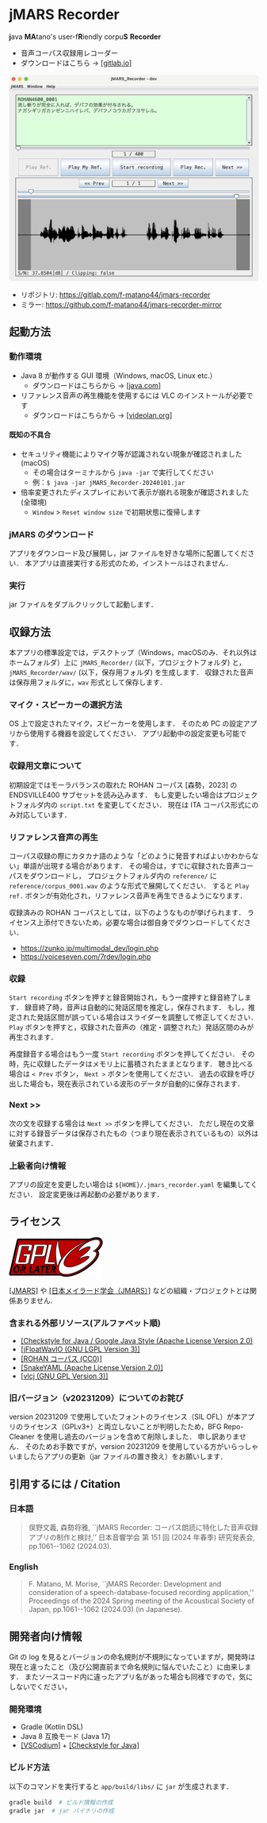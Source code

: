# jMARS Recorder

**j**ava **MA**tano's user\-f**R**iendly corpu**S** **Recorder**

* 音声コーパス収録用レコーダー
* ダウンロードはこちら → [\[gitlab.io\]](https://jmars-recorder-f-matano44-c1b89be0a6cc184def2f5c56a8ae3f5241af6.gitlab.io/jMARS_Recorder-latest.zip)

![screenshot](doc/imgs/screenshot.png)

* リポジトリ: https://gitlab.com/f-matano44/jmars-recorder
* ミラー: https://github.com/f-matano44/jmars-recorder-mirror


## 起動方法

### 動作環境
* Java 8 が動作する GUI 環境（Windows, macOS, Linux etc.）
    * ダウンロードはこちらから → [\[java.com\]](https://www.java.com/ja/)
* リファレンス音声の再生機能を使用するには VLC のインストールが必要です
    * ダウンロードはこちらから → [\[videolan.org\]](https://www.videolan.org/vlc/index.ja.html)


#### 既知の不具合
* セキュリティ機能によりマイク等が認識されない現象が確認されました \(macOS\)
    * その場合はターミナルから `java -jar` で実行してください
    * 例：`$ java -jar jMARS_Recorder-20240101.jar`
* 倍率変更されたディスプレイにおいて表示が崩れる現象が確認されました \(全環境\)
    * `Window` \> `Reset window size` で初期状態に復帰します


### jMARS のダウンロード
アプリをダウンロード及び展開し，jar ファイルを好きな場所に配置してください．
本アプリは直接実行する形式のため，インストールはされません．


### 実行
jar ファイルをダブルクリックして起動します．


## 収録方法
本アプリの標準設定では，デスクトップ（Windows，macOSのみ．それ以外はホームフォルダ）上に
`jMARS_Recorder/` \(以下，プロジェクトフォルダ\) と，
`jMARS_Recorder/wav/` \(以下，保存用フォルダ\) を生成します．
収録された音声は保存用フォルダに，`wav` 形式として保存します．


### マイク・スピーカーの選択方法
OS 上で設定されたマイク，スピーカーを使用します．
そのため PC の設定アプリから使用する機器を設定してください．
アプリ起動中の設定変更も可能です．


### 収録用文章について
初期設定ではモーラバランスの取れた ROHAN コーパス \[森勢，2023\] の ENDSVILLE400 サブセットを読み込みます．
もし変更したい場合はプロジェクトフォルダ内の `script.txt` を変更してください．
現在は ITA コーパス形式にのみ対応しています．


### リファレンス音声の再生
コーパス収録の際にカタカナ語のような「どのように発音すればよいかわからない」単語が出現する場合があります．
その場合は，すでに収録された音声コーパスをダウンロードし，
プロジェクトフォルダ内の `reference/` に `reference/corpus_0001.wav` のような形式で展開してください．
すると `Play ref.` ボタンが有効化され，リファレンス音声を再生できるようになります．

収録済みの ROHAN コーパスとしては，以下のようなものが挙げられます．
ライセンス上添付できないため，必要な場合は御自身でダウンロードしてください．

* https://zunko.jp/multimodal_dev/login.php
* https://voiceseven.com/7rdev/login.php


### 収録
`Start recording` ボタンを押すと録音開始され，もう一度押すと録音終了します．
録音終了時，音声は自動的に発話区間を推定し，保存されます．
もし，推定された発話区間が誤っている場合はスライダーを調整して修正してください．
`Play` ボタンを押すと，収録された音声の（推定・調整された）発話区間のみが再生されます．

再度録音する場合はもう一度 `Start recording` ボタンを押してください．
その時，先に収録したデータはメモリ上に蓄積されたままとなります．
聴き比べる場合は `< Prev` ボタン， `Next >` ボタンを使用してください．
過去の収録を呼び出した場合も，現在表示されている波形のデータが自動的に保存されます．


### Next >>
次の文を収録する場合は `Next >>` ボタンを押してください．
ただし現在の文章に対する録音データは保存されたもの（つまり現在表示されているもの）以外は破棄されます．


### 上級者向け情報
アプリの設定を変更したい場合は `${HOME}/.jmars_recorder.yaml` を編集してください．
設定変更後は再起動の必要があります．


## ライセンス
[![GPLv3+](doc/imgs/gplv3-or-later.svg)](https://www.gnu.org/licenses/gpl-3.0.html)

[\[JMARS\]](https://jmars.asu.edu/) や [\[日本メイラード学会（JMARS）\]](http://www.maillard.umin.jp/) などの組織・プロジェクトとは関係ありません.

### 含まれる外部リソース(アルファベット順)
* [\[Checkstyle for Java / Google Java Style (Apache License Version 2.0)](https://github.com/checkstyle/checkstyle/blob/1de91bc2e79d13860f841e8cddd85fdc54d4c1a4/src/main/resources/google_checks.xml)
* [\[jFloatWavIO (GNU LGPL Version 3)\]](https://gitlab.com/f-matano44/jfloatwavio)
* [\[ROHAN コーパス (CC0)\]](https://github.com/mmorise/rohan4600)
* [\[SnakeYAML (Apache License Version 2.0)\]](https://bitbucket.org/snakeyaml/snakeyaml/)
* [\[vlcj (GNU GPL Version 3)\]](https://github.com/caprica/vlcj)


### 旧バージョン（v20231209）についてのお詫び
version 20231209 で使用していたフォントのライセンス（SIL OFL）が本アプリのライセンス（GPLv3+）と両立しないことが判明したため，BFG Repo-Cleaner を使用し過去のバージョンを含めて削除しました．
申し訳ありません．
そのためお手数ですが，version 20231209 を使用している方がいらっしゃいましたらアプリの更新（jar ファイルの置き換え）をお願いします．


## 引用するには / Citation

### 日本語
> 俣野文義, 森勢将雅,
``jMARS Recorder: コーパス朗読に特化した音声収録アプリの制作と検討,’’
日本音響学会 第 151 回 (2024 年春季) 研究発表会, pp.1061--1062 (2024.03).

### English
> F. Matano, M. Morise,
``jMARS Recorder: Development and consideration of a speech-database-focused recording application,''
Proceedings of the 2024 Spring meeting of the Acoustical Society of Japan, pp.1061--1062 (2024.03) (in Japanese).


## 開発者向け情報
Git の log を見るとバージョンの命名規則が不規則になっていますが，開発時は現在と違ったこと（及び公開直前まで命名規則に悩んでいたこと）に由来します．
またソースコード内に違ったアプリ名があった場合も同様ですので，気にしないでください，


### 開発環境
* Gradle \(Kotlin DSL\)
* Java 8 互換モード \(Java 17\)
* [\[VSCodium\]](https://github.com/VSCodium/vscodium) + [\[Checkstyle for Java\]](https://github.com/jdneo/vscode-checkstyle)


### ビルド方法
以下のコマンドを実行すると `app/build/libs/` に `jar` が生成されます．

```sh
gradle build  # ビルド情報の作成
gradle jar  # jar バイナリの作成
```
